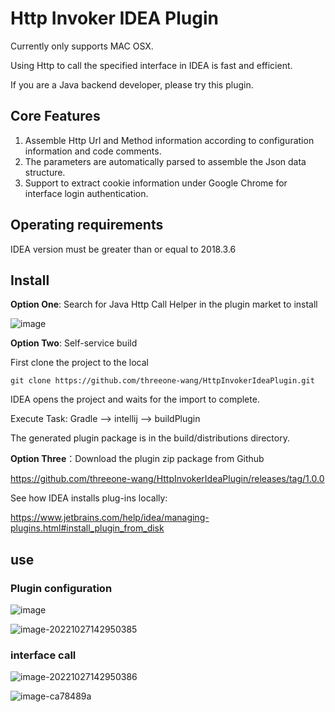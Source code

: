 # Http Invoker IDEA Plugin

Currently only supports MAC OSX.

Using Http to call the specified interface in IDEA is fast and efficient.

If you are a Java backend developer, please try this plugin.

## Core Features

1. Assemble Http Url and Method information according to configuration information and code comments.
2. The parameters are automatically parsed to assemble the Json data structure.
3. Support to extract cookie information under Google Chrome for interface login authentication.

## Operating requirements

IDEA version must be greater than or equal to 2018.3.6

## Install

**Option One**: Search for Java Http Call Helper in the plugin market to install

![image](https://user-images.githubusercontent.com/41659443/198494263-652d1915-6791-444b-9aa1-5e674a75b028.png)



**Option Two**: Self-service build

First clone the project to the local

```shell
git clone https://github.com/threeone-wang/HttpInvokerIdeaPlugin.git
```

IDEA opens the project and waits for the import to complete.

Execute Task: Gradle --> intellij --> buildPlugin

The generated plugin package is in the build/distributions directory.



**Option Three**：Download the plugin zip package from Github

https://github.com/threeone-wang/HttpInvokerIdeaPlugin/releases/tag/1.0.0



See how IDEA installs plug-ins locally:

https://www.jetbrains.com/help/idea/managing-plugins.html#install_plugin_from_disk

## use

### Plugin configuration

![image](https://user-images.githubusercontent.com/41659443/198217931-96614c8d-fe41-4872-813a-b15492ed258a.png)



![image-20221027142950385](https://user-images.githubusercontent.com/41659443/198215169-23a23240-2b56-4a80-9183-b94df1c65e01.png)

### interface call

![image-20221027142950386](https://user-images.githubusercontent.com/41659443/198215766-1f2492bb-42c4-4ed7-90d0-08af9592d51c.png)



![image-ca78489a](https://user-images.githubusercontent.com/41659443/198216481-ca78489a-83ae-490b-b712-92b8e442985a.png)

